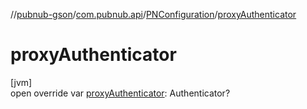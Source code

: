 //[pubnub-gson](../../../index.md)/[com.pubnub.api](../index.md)/[PNConfiguration](index.md)/[proxyAuthenticator](proxy-authenticator.md)

# proxyAuthenticator

[jvm]\
open override var [proxyAuthenticator](proxy-authenticator.md): Authenticator?
